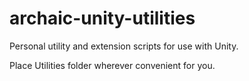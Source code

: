 # archaic-unity-utilities
Personal utility and extension scripts for use with Unity.

Place Utilities folder wherever convenient for you.
